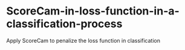 # ScoreCam-in-loss-function-in-a-classification-process
Apply ScoreCam to penalize the loss function in classification 
